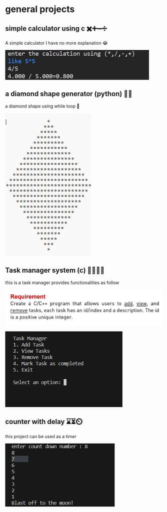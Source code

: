 # general projects

## simple calculator using c ✖️➕➖➗
A simple calculator I have no more explanation 😂

![Alt text](image-1.png)

## a diamond shape generator (python) 🔷🔶
a diamond shape using while loop 🔁

![Alt text](image.png)

## Task manager system (c) 🎒🏫🛌🏿
this is a task manager provides functionalities as follow

![Alt text](image-6.png)

![Alt text](image-2.png)

## counter with delay ⌛⏳⏲️
this project can be used as a timer 

![Alt text](image-5.png)